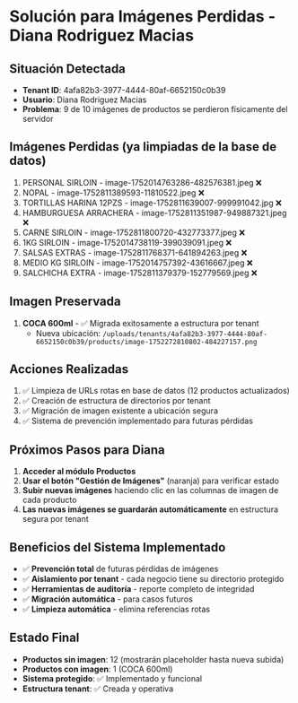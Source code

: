 # Solución para Imágenes Perdidas - Diana Rodriguez Macias

## Situación Detectada

- **Tenant ID**: 4afa82b3-3977-4444-80af-6652150c0b39
- **Usuario**: Diana Rodriguez Macias
- **Problema**: 9 de 10 imágenes de productos se perdieron físicamente del servidor

## Imágenes Perdidas (ya limpiadas de la base de datos)

1. PERSONAL SIRLOIN - image-1752014763286-482576381.jpeg ❌
2. NOPAL - image-1752811389593-11810522.jpeg ❌ 
3. TORTILLAS HARINA 12PZS - image-1752811639007-999991042.jpg ❌
4. HAMBURGUESA ARRACHERA - image-1752811351987-949887321.jpeg ❌
5. CARNE SIRLOIN - image-1752811800720-432773377.jpeg ❌
6. 1KG SIRLOIN - image-1752014738119-399039091.jpeg ❌
7. SALSAS EXTRAS - image-1752811768371-641894263.jpeg ❌
8. MEDIO KG SIRLOIN - image-1752014757392-43616667.jpeg ❌
9. SALCHICHA EXTRA - image-1752811379379-152779569.jpeg ❌

## Imagen Preservada

1. **COCA 600ml** - ✅ Migrada exitosamente a estructura por tenant
   - Nueva ubicación: `/uploads/tenants/4afa82b3-3977-4444-80af-6652150c0b39/products/image-1752272810802-484227157.png`

## Acciones Realizadas

1. ✅ Limpieza de URLs rotas en base de datos (12 productos actualizados)
2. ✅ Creación de estructura de directorios por tenant
3. ✅ Migración de imagen existente a ubicación segura
4. ✅ Sistema de prevención implementado para futuras pérdidas

## Próximos Pasos para Diana

1. **Acceder al módulo Productos**
2. **Usar el botón "Gestión de Imágenes"** (naranja) para verificar estado
3. **Subir nuevas imágenes** haciendo clic en las columnas de imagen de cada producto
4. **Las nuevas imágenes se guardarán automáticamente** en estructura segura por tenant

## Beneficios del Sistema Implementado

- ✅ **Prevención total** de futuras pérdidas de imágenes
- ✅ **Aislamiento por tenant** - cada negocio tiene su directorio protegido  
- ✅ **Herramientas de auditoría** - reporte completo de integridad
- ✅ **Migración automática** - para casos futuros
- ✅ **Limpieza automática** - elimina referencias rotas

## Estado Final

- **Productos sin imagen**: 12 (mostrarán placeholder hasta nueva subida)
- **Productos con imagen**: 1 (COCA 600ml) 
- **Sistema protegido**: ✅ Implementado y funcional
- **Estructura tenant**: ✅ Creada y operativa
